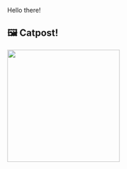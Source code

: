 Hello there!



## 🖼️ Catpost!

<sub>
    <img src="https://cdn2.thecatapi.com/images/b5p.jpg" height="256">
</sub>

